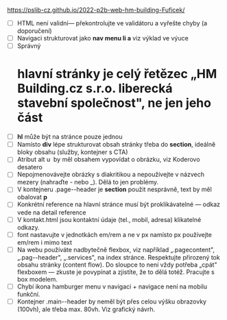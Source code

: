 
https://pslib-cz.github.io/2022-p2b-web-hm-building-Fuficek/

* [ ] HTML není validní— překontrolujte ve validátoru a vyřešte chyby (a doporučení) 
* [ ] Navigaci strukturovat jako **nav menu li a** viz výklad ve výuce 
* [ ] Správný <h1> hlavní stránky je celý řetězec „HM Building.cz s.r.o. liberecká stavební společnost", ne jen jeho část 
* [ ] **hl** může být na stránce pouze jednou 
* [ ] Namísto **div** lépe strukturovat obsah stránky třeba do **section**, ideálně bloky obsahu (služby, kontejner s CTA) 
* [ ] Atribut alt u <img> by měl obsahem vypovídat o obrázku, viz Koderovo desatero 
* [ ] Nepojmenovávejte obrázky s diakritikou a nepoužívejte v názvech mezery (nahraďte - nebo _). Dělá to jen problémy. 
* [ ] V kontejneru .page--header je **section** použit nesprávně, text by měl obalovat **p**
* [ ] Konkrétní reference na hlavní stránce musí být proklikávatelné — odkaz vede na detail reference 
* [ ] V kontakt.html jsou kontaktní údaje (tel., mobil, adresa) klikatelné odkazy. 
* [ ] font nastavujte v jednotkách em/rem a ne v px namísto px používejte em/rem i mimo text 
* [ ] Na webu používáte nadbytečně flexbox, viz například „.pagecontent", „.pag--header", „.services", na index stránce. Respektujte přirozený tok obsahu stránky (content flow). Do sloupce to není vždy potřeba „cpát" flexboxem — zkuste je povypínat a zjistíte, že to dělá totéž. Pracujte s box modelem. 
* [ ] Chybí ikona hamburger menu v navigaci + navigace není na mobilu funkční. 
* [ ] Kontejner .main--header by neměl být přes celou výšku obrazovky (100vh), ale třeba max. 80vh. Viz grafický návrh. 
